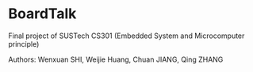 # BoardTalk

Final project of SUSTech CS301 (Embedded System and Microcomputer principle)

Authors: Wenxuan SHI, Weijie Huang, Chuan JIANG, Qing ZHANG

